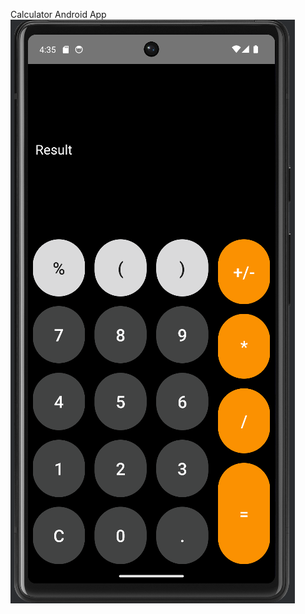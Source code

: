 Calculator Android App
![alt text](https://github.com/KaboOA/Calculator-Android-App/blob/master/app/src/main/res/drawable/screenshot.png)
